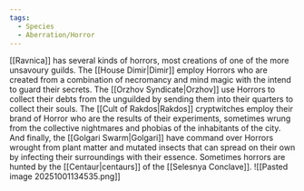 ```yaml
---
tags:
  - Species
  - Aberration/Horror
---
```

[[Ravnica]] has several kinds of horrors, most creations of one of the more unsavoury guilds. The [[House Dimir|Dimir]] employ Horrors who are created from a combination of necromancy and mind magic with the intend to guard their secrets. The [[Orzhov Syndicate|Orzhov]] use Horrors to collect their debts from the unguilded by sending them into their quarters to collect their souls. The [[Cult of Rakdos|Rakdos]] cryptwitches employ their brand of Horror who are the results of their experiments, sometimes wrung from the collective nightmares and phobias of the inhabitants of the city. And finally, the [[Golgari Swarm|Golgari]] have command over Horrors wrought from plant matter and mutated insects that can spread on their own by infecting their surroundings with their essence. Sometimes horrors are hunted by the [[Centaur|centaurs]] of the [[Selesnya Conclave]].
![[Pasted image 20251001134535.png]]